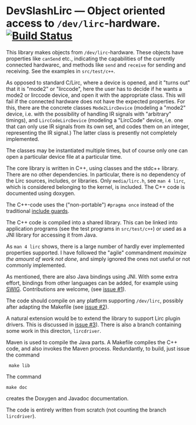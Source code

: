 # DevSlashLirc &mdash; Object oriented access to `/dev/lirc`-hardware. [![Build Status](https://travis-ci.org/bengtmartensson/DevSlashLirc.svg?branch=master)](https://travis-ci.org/bengtmartensson/DevSlashLirc)

This library makes objects from `/dev/lirc`-hardware. These objects have properties like `canSend` etc.,
indicating the capabilities of the currently connected hardwarec, and methods like `send` and `receive`
for sending and receiving. See the examples in `src/test/c++`.

As opposed to standard C/Lirc, where a device is opened, and it "turns out" that it is "mode2" or "lirccode",
here the user has to decide if he wants a mode2 or lirccode device, and open it with the appropriate class.
This will fail if the connected hardware does not have the expected properties.  For this,
there are the concrete classes `Mode2LircDevice` (modeling a "mode2" device, i.e. with the possibility of
handling IR signals with "arbitrary" timings), and `LircCodeLircDevice` (modeling a "LircCode" device, i.e.
one that can only use IR signals from its own set, and codes them on an integer, representing the IR
signal.) The latter class is presently not completely implemented.

The classes may be instantiated multiple times,
but of course only one can open a particular device file at a particular time.

The core library is written in C++, using classes and the stdc++ library.
There are no other dependencies. In particular, there is no dependency of the
Lirc sources, includes, or libraries. Only `media/lirc.h`, see `man 4 lirc`, which is considered
belonging to the kernel, is included. The C++ code is documented using doxygen.

The C++-code uses the ("non-portable") `#pragma once` instead of the traditional
[include guards](https://en.wikipedia.org/wiki/Include_guard).

The C++ code is compiled into a shared library. This can be linked into application programs (see the test
programs in `src/test/c++`) or used as a JNI library for accessing it from Java.

As `man 4 lirc` shows, there is a large number of hardly ever implemented properties supported. I have followed
the "agile" commandment _maximize the amount of work not done_, and simply ignored the ones not useful or not
commonly implemented.

As mentioned, there are also Java bindings using JNI. With some extra effort, bindings
from other languages can be added, for example using [SWIG](https://en.wikipedia.org/wiki/SWIG).
Contributions are welcome, (see [issue #1](https://github.com/bengtmartensson/DevSlashLirc/issues/1)).

The code should compile on any platform supporting `/dev/lirc`, possibly after adapting the Makefile
(see [issue #2](https://github.com/bengtmartensson/DevSlashLirc/issues/2)).

A natural extension would be to extend the library to support Lirc plugin drivers. This is discussed in [issue #3](https://github.com/bengtmartensson/DevSlashLirc/issues/3)).
There is also a branch containing some work in this directon, `lircdriver`.

Maven is used to compile the Java parts. A Makefile compiles the C++ code, and also invokes the Maven process.
Redundantly, to build, just issue the command

     make lib

The command

    make doc

creates the Doxygen and Javadoc documentation.

The code is entirely written from scratch (not counting the branch `lircdriver`).
